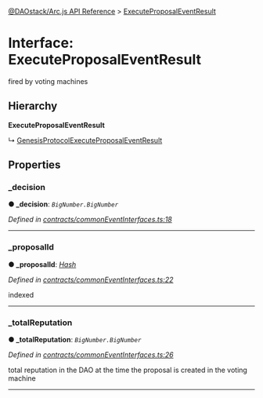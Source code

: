 [@DAOstack/Arc.js API Reference](../README.md) > [ExecuteProposalEventResult](../interfaces/executeproposaleventresult.md)



# Interface: ExecuteProposalEventResult


fired by voting machines

## Hierarchy

**ExecuteProposalEventResult**

↳  [GenesisProtocolExecuteProposalEventResult](genesisprotocolexecuteproposaleventresult.md)









## Properties
<a id="_decision"></a>

###  _decision

**●  _decision**:  *`BigNumber.BigNumber`* 

*Defined in [contracts/commonEventInterfaces.ts:18](https://github.com/daostack/arc.js/blob/0fff6d4/lib/contracts/commonEventInterfaces.ts#L18)*





___

<a id="_proposalid"></a>

###  _proposalId

**●  _proposalId**:  *[Hash](../#hash)* 

*Defined in [contracts/commonEventInterfaces.ts:22](https://github.com/daostack/arc.js/blob/0fff6d4/lib/contracts/commonEventInterfaces.ts#L22)*



indexed




___

<a id="_totalreputation"></a>

###  _totalReputation

**●  _totalReputation**:  *`BigNumber.BigNumber`* 

*Defined in [contracts/commonEventInterfaces.ts:26](https://github.com/daostack/arc.js/blob/0fff6d4/lib/contracts/commonEventInterfaces.ts#L26)*



total reputation in the DAO at the time the proposal is created in the voting machine




___


